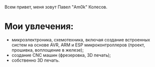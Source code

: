 Всем привет, меня зовут Павел "Am0k" Колесов.
# Мои увлечения:
- микроэлектроника, схемотехника, включая создание встроенных систем на основе AVR, ARM и ESP микроконтроллеров (проект, прошивка, воплощение в железе);
- создание CNC машин (фрезеровка, 3D печать);
- собственно 3D печать.
